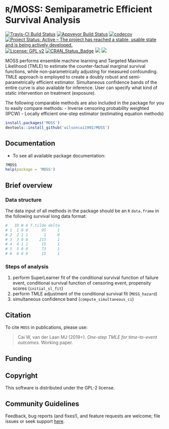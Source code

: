 
# `R`/MOSS: Semiparametric Efficient Survival Analysis

[![Travis-CI Build
Status](https://travis-ci.org/wilsoncai1992/MOSS.svg?branch=master)](https://travis-ci.org/wilsoncai1992/MOSS)
[![Appveyor Build
Status](https://ci.appveyor.com/api/projects/status/hagh8vidrdeacr7f?svg=true)](https://ci.appveyor.com/project/wilsoncai1992/MOSS)
[![codecov](https://codecov.io/gh/wilsoncai1992/MOSS/branch/master/graph/badge.svg)](https://codecov.io/gh/wilsoncai1992/MOSS)
[![Project Status: Active – The project has reached a stable, usable
state and is being actively
developed.](https://www.repostatus.org/badges/latest/active.svg)](https://www.repostatus.org/#active)
[![License: GPL
v2](https://img.shields.io/badge/License-GPL%20v2-blue.svg)](https://www.gnu.org/licenses/gpl-2.0)
[![CRAN\_Status\_Badge](http://www.r-pkg.org/badges/version/MOSS)](http://cran.rstudio.com/web/packages/MOSS/index.html)
[![](http://cranlogs.r-pkg.org/badges/MOSS)](http://cran.rstudio.com/web/packages/MOSS/index.html)
[![](http://cranlogs.r-pkg.org/badges/grand-total/MOSS)](http://cran.rstudio.com/web/packages/MOSS/index.html)

MOSS performs ensemble machine learning and Targeted Maximum Likelihood
(TMLE) to estimate the counter-factual marginal survival functions,
while non-parametrically adjusting for measured confounding. TMLE
approach is employed to create a doubly robust and semi-parametrically
efficient estimator. Simultaneous confidence bands of the entire curve
is also available for inference. User can specify what kind of static
intervention on treatment (exposure).

The following comparable methods are also included in the package for
you to easily compare methods: - Inverse censoring probability weighted
(IPCW) - Locally efficient one-step estimator (estimating equation
methods)

``` r
install.packages('MOSS')
devtools::install_github('wilsoncai1992/MOSS')
```

## Documentation

  - To see all available package documentation:

<!-- end list -->

``` r
?MOSS
help(package = 'MOSS')
```

## Brief overview

### Data structure

The data input of all methods in the package should be an `R`
`data.frame` in the following survival long data format:

``` r
#   ID W A T.tilde delta
# 1  1 0 0      95     1
# 2  2 1 1       1     0
# 3  3 0 0     215     1
# 4  4 1 1      15     1
# 5  5 0 0      73     1
# 6  6 0 0      15     1
```

### Steps of analysis

1.  perform SuperLearner fit of the conditional survival function of
    failure event, conditional survival function of censoring event,
    propensity scores (`initial_sl_fit`)
2.  perform TMLE adjustment of the conditional survival fit
    (`MOSS_hazard`)
3.  simultaneous confidence band (`compute_simultaneous_ci`)

## Citation

To cite `MOSS` in publications, please use:

> Cai W, van der Laan MJ (2019+). *One-step TMLE for time-to-event
> outcomes.* Working paper.

## Funding

## Copyright

This software is distributed under the GPL-2 license.

## Community Guidelines

Feedback, bug reports (and fixes\!), and feature requests are welcome;
file issues or seek support
[here](https://github.com/wilsoncai1992/MOSS/issues).
